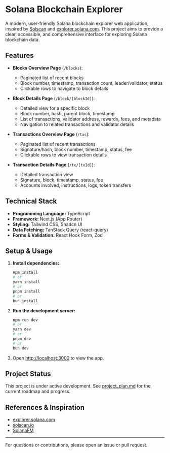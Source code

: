 # Solana Blockchain Explorer

A modern, user-friendly Solana blockchain explorer web application, inspired by [Solscan](https://solscan.io/) and [explorer.solana.com](https://explorer.solana.com/). This project aims to provide a clear, accessible, and comprehensive interface for exploring Solana blockchain data.

## Features

- **Blocks Overview Page** (`/blocks`):
  - Paginated list of recent blocks
  - Block number, timestamp, transaction count, leader/validator, status
  - Clickable rows to navigate to block details

- **Block Details Page** (`/block/[blockId]`):
  - Detailed view for a specific block
  - Block number, hash, parent block, timestamp
  - List of transactions, validator address, rewards, fees, and metadata
  - Navigation to related transactions and validator details

- **Transactions Overview Page** (`/txs`):
  - Paginated list of recent transactions
  - Signature/hash, block number, timestamp, status, fee
  - Clickable rows to view transaction details

- **Transaction Details Page** (`/tx/[txId]`):
  - Detailed transaction view
  - Signature, block, timestamp, status, fee
  - Accounts involved, instructions, logs, token transfers

## Technical Stack

- **Programming Language:** TypeScript
- **Framework:** Next.js (App Router)
- **Styling:** Tailwind CSS, Shadcn UI
- **Data Fetching:** TanStack Query (react-query)
- **Forms & Validation:** React Hook Form, Zod

## Setup & Usage

1. **Install dependencies:**
   ```bash
   npm install
   # or
   yarn install
   # or
   pnpm install
   # or
   bun install
   ```

2. **Run the development server:**
   ```bash
   npm run dev
   # or
   yarn dev
   # or
   pnpm dev
   # or
   bun dev
   ```

3. Open [http://localhost:3000](http://localhost:3000) to view the app.

## Project Status

This project is under active development. See [project_plan.md](./project_plan.md) for the current roadmap and progress.

## References & Inspiration

- [explorer.solana.com](https://explorer.solana.com/)
- [solscan.io](https://solscan.io/)
- [SolanaFM](https://solana.fm/)

---

For questions or contributions, please open an issue or pull request.
